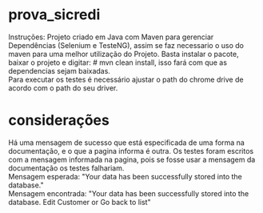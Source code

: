 # prova_sicredi 
Instruções:
Projeto criado em Java com Maven para gerenciar Dependências (Selenium e TesteNG), assim se faz necessario o uso do maven para uma melhor utilização do Projeto.
Basta instalar o pacote, baixar o projeto e digitar: # mvn clean install, isso fará com que as dependencias sejam baixadas.  
Para executar os testes é necessário ajustar o path do chrome drive de acordo com o path do seu driver.
# considerações
Há uma mensagem de sucesso que está especificada de uma forma na documentação, e o que a pagina informa é outra.
Os testes foram escritos com a mensagem informada na pagina, pois se fosse usar a mensagem da documentação os testes falhariam.  
Mensagem esperada: "Your data has been successfully stored into the database."  
Mensagem encontrada: "Your data has been successfully stored into the database. Edit Customer or Go back to list"
